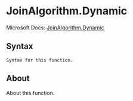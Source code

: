 ---
---

# JoinAlgorithm.Dynamic

Microsoft Docs: [JoinAlgorithm.Dynamic](https://docs.microsoft.com/en-us/powerquery-m/joinalgorithm-dynamic)

## Syntax

```powerquery-m
Syntax for this function.
```

## About

About this function.

